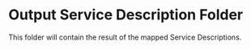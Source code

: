# Output Service Description Folder

This folder will contain the result of the mapped Service Descriptions.